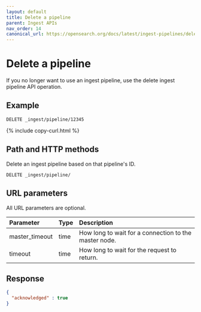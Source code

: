 ```yaml
---
layout: default
title: Delete a pipeline
parent: Ingest APIs
nav_order: 14
canonical_url: https://opensearch.org/docs/latest/ingest-pipelines/delete-ingest/
---
```


# Delete a pipeline

If you no longer want to use an ingest pipeline, use the delete ingest pipeline API operation.

## Example

```
DELETE _ingest/pipeline/12345
```
{% include copy-curl.html %}

## Path and HTTP methods

Delete an ingest pipeline based on that pipeline's ID.

```
DELETE _ingest/pipeline/
```

## URL parameters

All URL parameters are optional.

Parameter | Type | Description
:--- | :--- | :---
master_timeout | time | How long to wait for a connection to the master node.
timeout | time | How long to wait for the request to return.

## Response

```json
{
  "acknowledged" : true
}
```